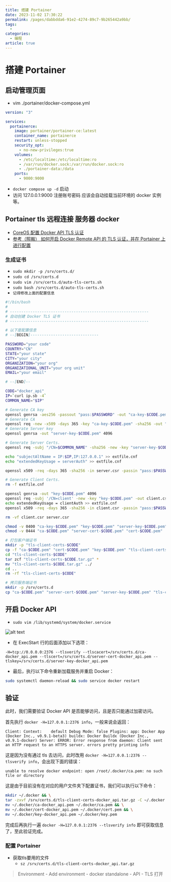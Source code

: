 ```yaml
---
title: 搭建 Portainer
date: 2023-11-02 17:30:22
permalink: /pages/dabbdda6-91e2-4274-89c7-9b265442a9bb/
tags:
  - 
categories:
  - 编程
article: true
---
```


# 搭建 Portainer

## 启动管理页面

- vim ./portainer/docker-compose.yml

```yaml
version: "3"

services:
  portainerce:
    image: portainer/portainer-ce:latest
    container_name: portainerce
    restart: unless-stopped
    security_opt:
      - no-new-privileges:true
    volumes:
      - /etc/localtime:/etc/localtime:ro
      - /var/run/docker.sock:/var/run/docker.sock:ro
      - ./portainer-data:/data
    ports:
      - 9000:9000
```

- `docker compose up -d` 启动
- 访问 127.0.0.1:9000 注册账号密码 应该会自动挂载当前环境的 docker 实例等。

## Portainer tls 远程连接 服务器 docker

- [CoreOS 配置 Docker API TLS 认证](https://cloud.tencent.com/developer/article/1335560)
- [参考（照搬） 如何开启 Docker Remote API 的 TLS 认证，并在 Portainer 上进行配置](https://www.xukecheng.tech/how-to-enable-tls-authentication-for-docker-remote-api)

### 生成证书

- `sudo mkdir -p /srv/certs.d/`
- `sudo cd /srv/certs.d`
- `sudo vim /srv/certs.d/auto-tls-certs.sh`
- `sudo bash /srv/certs.d/auto-tls-certs.sh`
- `记得修改上面的配置信息`

```bash
#!/bin/bash
# 
# -------------------------------------------------------------
# 自动创建 Docker TLS 证书
# -------------------------------------------------------------

# 以下是配置信息
# --[BEGIN]------------------------------

PASSWORD="your code"
COUNTRY="CN"
STATE="your state"
CITY="your city"
ORGANIZATION="your org"
ORGANIZATIONAL_UNIT="your org unit"
EMAIL="your email"

# --[END]--

CODE="docker_api"
IP=`curl ip.sb -4`
COMMON_NAME="$IP"

# Generate CA key
openssl genrsa -aes256 -passout "pass:$PASSWORD" -out "ca-key-$CODE.pem" 4096
# Generate CA
openssl req -new -x509 -days 365 -key "ca-key-$CODE.pem" -sha256 -out "ca-$CODE.pem" -passin "pass:$PASSWORD" -subj "/C=$COUNTRY/ST=$STATE/L=$CITY/O=$ORGANIZATION/OU=$ORGANIZATIONAL_UNIT/CN=$COMMON_NAME/emailAddress=$EMAIL"
# Generate Server key
openssl genrsa -out "server-key-$CODE.pem" 4096

# Generate Server Certs.
openssl req -subj "/CN=$COMMON_NAME" -sha256 -new -key "server-key-$CODE.pem" -out server.csr

echo "subjectAltName = IP:$IP,IP:127.0.0.1" >> extfile.cnf
echo "extendedKeyUsage = serverAuth" >> extfile.cnf

openssl x509 -req -days 365 -sha256 -in server.csr -passin "pass:$PASSWORD" -CA "ca-$CODE.pem" -CAkey "ca-key-$CODE.pem" -CAcreateserial -out "server-cert-$CODE.pem" -extfile extfile.cnf

# Generate Client Certs.
rm -f extfile.cnf

openssl genrsa -out "key-$CODE.pem" 4096
openssl req -subj '/CN=client' -new -key "key-$CODE.pem" -out client.csr
echo extendedKeyUsage = clientAuth >> extfile.cnf
openssl x509 -req -days 365 -sha256 -in client.csr -passin "pass:$PASSWORD" -CA "ca-$CODE.pem" -CAkey "ca-key-$CODE.pem" -CAcreateserial -out "cert-$CODE.pem" -extfile extfile.cnf

rm -vf client.csr server.csr

chmod -v 0400 "ca-key-$CODE.pem" "key-$CODE.pem" "server-key-$CODE.pem"
chmod -v 0444 "ca-$CODE.pem" "server-cert-$CODE.pem" "cert-$CODE.pem"

# 打包客户端证书
mkdir -p "tls-client-certs-$CODE"
cp -f "ca-$CODE.pem" "cert-$CODE.pem" "key-$CODE.pem" "tls-client-certs-$CODE/"
cd "tls-client-certs-$CODE"
tar zcf "tls-client-certs-$CODE.tar.gz" *
mv "tls-client-certs-$CODE.tar.gz" ../
cd ..
rm -rf "tls-client-certs-$CODE"

# 拷贝服务端证书
mkdir -p /srv/certs.d
cp "ca-$CODE.pem" "server-cert-$CODE.pem" "server-key-$CODE.pem" "tls-client-certs-$CODE.tar.gz" /srv/certs.d/
```

## 开启 Docker API

- `sudo vim /lib/systemd/system/docker.service`

![alt text](https://www.notion.so/image/https%3A%2F%2Fs3-us-west-2.amazonaws.com%2Fsecure.notion-static.com%2Fefca8e37-c9f0-4c91-927c-eba88efd07a8%2FUntitled.png?table=block&id=a348ded6-ee3f-4d5c-b821-4bae2f30df34&cache=v2)

- 在 ExecStart 行的后面添加以下选项：

```text
-H=tcp://0.0.0.0:2376 --tlsverify --tlscacert=/srv/certs.d/ca-docker_api.pem --tlscert=/srv/certs.d/server-cert-docker_api.pem --tlskey=/srv/certs.d/server-key-docker_api.pem
```

- 最后，执行以下命令重新加载服务并重启 Docker：

```bash
sudo systemctl daemon-reload && sudo service docker restart
```

## 验证

此时，我们需要验证 Docker API 是否能够访问，且是否只能通过加密访问。

首先执行 `docker -H=127.0.0.1:2376 info`，一般来说会返回：

```text
Client: Context:    default Debug Mode: false Plugins: app: Docker App (Docker Inc., v0.9.1-beta3) buildx: Docker Buildx (Docker Inc., v0.9.1-docker) Server: ERROR: Error response from daemon: Client sent an HTTP request to an HTTPS server. errors pretty printing info
```

这是因为没有通过 tls 去访问，此时改用 `docker -H=127.0.0.1:2376 --tlsverify info`，会出现下面的错误：

```text
unable to resolve docker endpoint: open /root/.docker/ca.pem: no such file or directory
```

这是由于目前没有在对应的用户文件夹下配置证书，我们可以执行以下命令：

```bash
mkdir ~/.docker && \
tar -zxvf /srv/certs.d/tls-client-certs-docker_api.tar.gz -C ~/.docker && \
mv ~/.docker/ca-docker_api.pem ~/.docker/ca.pem && \
mv ~/.docker/cert-docker_api.pem ~/.docker/cert.pem && \
mv ~/.docker/key-docker_api.pem ~/.docker/key.pem
```

完成后再执行一遍 `docker -H=127.0.0.1:2376 --tlsverify info` 即可获取信息了，至此验证完成。

### 配置 Portainer

- 获取tls要用的文件
  - `sz /srv/certs.d/tls-client-certs-docker_api.tar.gz`

> Environment - Add environment - docker standalone - API - TLS 打开
